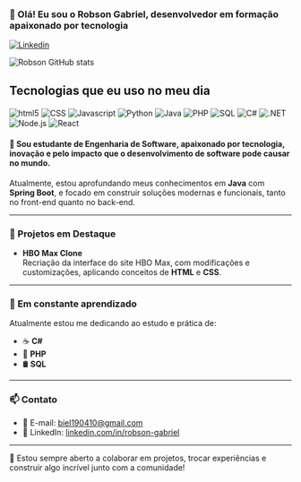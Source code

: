 ### 👋 Olá! Eu sou o Robson Gabriel, desenvolvedor em formação apaixonado por tecnologia

[![Linkedin](https://img.shields.io/badge/LinkedIn-0077B5?style=for-the-badge&logo=linkedin&logoColor=white)](https://www.linkedin.com/in/robson-gabriel/)

![Robson GitHub stats](https://github-readme-stats.vercel.app/api?username=Cyber-L4b&show_icons=true&theme=dracula)

## Tecnologias que eu uso no meu dia

<div style="display: inline-block">
  <img align="center" src="https://img.shields.io/badge/HTML5-E34F26?style=for-the-badge&logo=html5&logoColor=white" alt="html5">
  <img align="center" src="https://img.shields.io/badge/CSS3-1572B6?style=for-the-badge&logo=css3&logoColor=white" alt="CSS">
  <img align="center" src="https://img.shields.io/badge/JavaScript-F7DF1E?style=for-the-badge&logo=javascript&logoColor=black" alt="Javascript">
  <img align="center" src="https://img.shields.io/badge/Python-3776AB?style=for-the-badge&logo=python&logoColor=white" alt="Python">
  <img align="center" src="https://img.shields.io/badge/Java-ED8B00?style=for-the-badge&logo=java&logoColor=white" alt="Java">
  <img align="center" src="https://img.shields.io/badge/PHP-777BB4?style=for-the-badge&logo=php&logoColor=white" alt="PHP">
  <img align="center" src="https://img.shields.io/badge/SQL-4479A1?style=for-the-badge&logo=mysql&logoColor=white" alt="SQL">
  <img align="center" src="https://img.shields.io/badge/C%23-239120?style=for-the-badge&logo=c-sharp&logoColor=white" alt="C#">
  <img align="center" src="https://img.shields.io/badge/.NET-512BD4?style=for-the-badge&logo=dotnet&logoColor=white" alt=".NET">
  <img align="center" src="https://img.shields.io/badge/Node.js-339933?style=for-the-badge&logo=nodedotjs&logoColor=white" alt="Node.js">
  <img align="center" src="https://img.shields.io/badge/React-61DAFB?style=for-the-badge&logo=react&logoColor=black" alt="React">
</div>

#### 👋 Sou estudante de Engenharia de Software, apaixonado por tecnologia, inovação e pelo impacto que o desenvolvimento de software pode causar no mundo.

Atualmente, estou aprofundando meus conhecimentos em **Java** com **Spring Boot**, e focado em construir soluções modernas e funcionais, tanto no front-end quanto no back-end.

---

### 🔭 Projetos em Destaque

- **HBO Max Clone**  
  Recriação da interface do site HBO Max, com modificações e customizações, aplicando conceitos de **HTML** e **CSS**.

---

### 🌱 Em constante aprendizado

Atualmente estou me dedicando ao estudo e prática de:

- ☕ **C#**
- 🐘 **PHP**
- 🛢️ **SQL**

---

### 📫 Contato

- 📧 E-mail: [biel190410@gmail.com](mailto:biel190410@gmail.com)
- 💼 LinkedIn: [linkedin.com/in/robson-gabriel](https://www.linkedin.com/in/robson-gabriel/)

---

💬 Estou sempre aberto a colaborar em projetos, trocar experiências e construir algo incrível junto com a comunidade!
